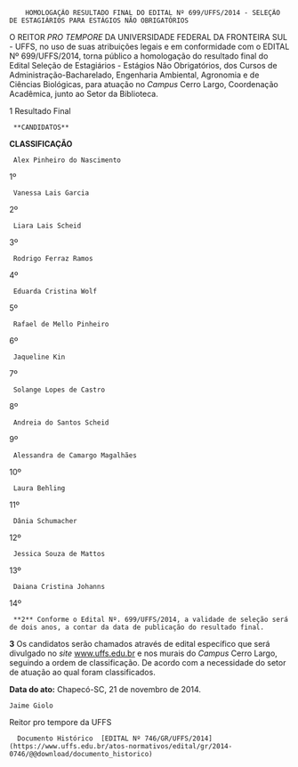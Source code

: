        HOMOLOGAÇÃO RESULTADO FINAL DO EDITAL Nº 699/UFFS/2014 - SELEÇÃO DE ESTAGIÁRIOS PARA ESTÁGIOS NÃO OBRIGATÓRIOS  

O REITOR *PRO TEMPORE* DA UNIVERSIDADE FEDERAL DA FRONTEIRA SUL - UFFS, no uso de suas atribuições legais e em conformidade com o EDITAL Nº 699/UFFS/2014, torna público a homologação do resultado final do Edital Seleção de Estagiários - Estágios Não Obrigatórios, dos Cursos de Administração-Bacharelado, Engenharia Ambiental, Agronomia e de Ciências Biológicas, para atuação no *Campus* Cerro Largo, Coordenação Acadêmica, junto ao Setor da Biblioteca.

 1 Resultado Final

     **CANDIDATOS**

   **CLASSIFICAÇÃO**

     Alex Pinheiro do Nascimento

   1º

     Vanessa Lais Garcia

   2º 

     Liara Lais Scheid

   3º

     Rodrigo Ferraz Ramos

   4º

     Eduarda Cristina Wolf

   5º

     Rafael de Mello Pinheiro

   6º

     Jaqueline Kin

   7º

     Solange Lopes de Castro

   8º 

     Andreia do Santos Scheid

   9º

     Alessandra de Camargo Magalhães

   10º 

     Laura Behling

   11º

     Dânia Schumacher

   12º 

     Jessica Souza de Mattos

   13º 

     Daiana Cristina Johanns

   14º 

     **2** Conforme o Edital Nº. 699/UFFS/2014, a validade de seleção será de dois anos, a contar da data de publicação do resultado final.

 **3** Os candidatos serão chamados através de edital específico que será divulgado no *site* www.uffs.edu.br e nos murais do *Campus* Cerro Largo, seguindo a ordem de classificação. De acordo com a necessidade do setor de atuação ao qual foram classificados.

  

   **Data do ato:** Chapecó-SC, 21 de novembro de 2014.   
 

    Jaime Giolo   
 Reitor pro tempore da UFFS 

      Documento Histórico  [EDITAL Nº 746/GR/UFFS/2014](https://www.uffs.edu.br/atos-normativos/edital/gr/2014-0746/@@download/documento_historico)     
      